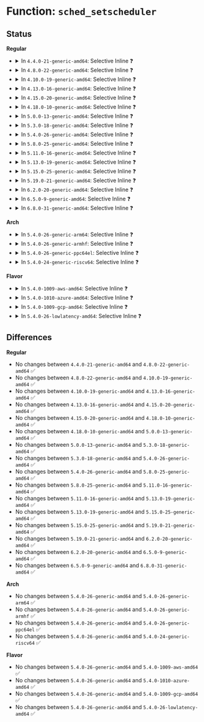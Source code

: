 # Function: <code>sched_setscheduler</code>

## Status
<b>Regular</b>
<ul>
<li>
<details>
<summary>In <code>4.4.0-21-generic-amd64</code>: Selective Inline ❓</summary>

```c
int sched_setscheduler(struct task_struct * p, int policy, const struct sched_param * param)
```

```json
{
  "name": "sched_setscheduler",
  "collision_type": "Unique Global",
  "inline_type": "Selective",
  "funcs": [
    {
      "addr": 18446744071579541696,
      "name": "sched_setscheduler",
      "external": true,
      "loc": "kernel/sched/core.c:4053",
      "file": "kernel/sched/core.c",
      "inline": "not declared, inlined",
      "caller_inline": [
        "kernel/sched/core.c:do_sched_setscheduler"
      ],
      "caller_func": [
        "kernel/watchdog.c:watchdog_disable",
        "kernel/watchdog.c:watchdog_enable",
        "drivers/spi/spi.c:spi_register_master",
        "drivers/mmc/core/sdio_irq.c:sdio_irq_thread"
      ]
    }
  ],
  "symbols": [
    {
      "addr": 18446744071579541696,
      "name": "sched_setscheduler",
      "section": ".text",
      "bind": "STB_GLOBAL",
      "size": 21
    }
  ]
}
```
</details>
</li>
<li>
<details>
<summary>In <code>4.8.0-22-generic-amd64</code>: Selective Inline ❓</summary>

```c
int sched_setscheduler(struct task_struct * p, int policy, const struct sched_param * param)
```

```json
{
  "name": "sched_setscheduler",
  "collision_type": "Unique Global",
  "inline_type": "Selective",
  "funcs": [
    {
      "addr": 18446744071579553210,
      "name": "sched_setscheduler",
      "external": true,
      "loc": "kernel/sched/core.c:4303",
      "file": "kernel/sched/core.c",
      "inline": "not declared, inlined",
      "caller_inline": [
        "kernel/sched/core.c:do_sched_setscheduler"
      ],
      "caller_func": [
        "kernel/watchdog.c:watchdog_disable",
        "kernel/watchdog.c:watchdog_enable",
        "drivers/spi/spi.c:spi_register_master",
        "drivers/mmc/core/sdio_irq.c:sdio_irq_thread"
      ]
    }
  ],
  "symbols": [
    {
      "addr": 18446744071579553088,
      "name": "sched_setscheduler",
      "section": ".text",
      "bind": "STB_GLOBAL",
      "size": 21
    }
  ]
}
```
</details>
</li>
<li>
<details>
<summary>In <code>4.10.0-19-generic-amd64</code>: Selective Inline ❓</summary>

```c
int sched_setscheduler(struct task_struct * p, int policy, const struct sched_param * param)
```

```json
{
  "name": "sched_setscheduler",
  "collision_type": "Unique Global",
  "inline_type": "Selective",
  "funcs": [
    {
      "addr": 18446744071579577930,
      "name": "sched_setscheduler",
      "external": true,
      "loc": "kernel/sched/core.c:4340",
      "file": "kernel/sched/core.c",
      "inline": "not declared, inlined",
      "caller_inline": [
        "kernel/sched/core.c:do_sched_setscheduler"
      ],
      "caller_func": [
        "kernel/watchdog.c:watchdog_disable",
        "kernel/watchdog.c:watchdog_enable",
        "drivers/spi/spi.c:spi_register_master",
        "drivers/mmc/core/sdio_irq.c:sdio_irq_thread"
      ]
    }
  ],
  "symbols": [
    {
      "addr": 18446744071579577808,
      "name": "sched_setscheduler",
      "section": ".text",
      "bind": "STB_GLOBAL",
      "size": 21
    }
  ]
}
```
</details>
</li>
<li>
<details>
<summary>In <code>4.13.0-16-generic-amd64</code>: Selective Inline ❓</summary>

```c
int sched_setscheduler(struct task_struct * p, int policy, const struct sched_param * param)
```

```json
{
  "name": "sched_setscheduler",
  "collision_type": "Unique Global",
  "inline_type": "Selective",
  "funcs": [
    {
      "addr": 18446744071579561317,
      "name": "sched_setscheduler",
      "external": true,
      "loc": "kernel/sched/core.c:4240",
      "file": "kernel/sched/core.c",
      "inline": "not declared, inlined",
      "caller_inline": [
        "kernel/sched/core.c:do_sched_setscheduler"
      ],
      "caller_func": [
        "kernel/watchdog.c:watchdog_disable",
        "kernel/watchdog.c:watchdog_enable",
        "drivers/spi/spi.c:spi_register_controller",
        "drivers/mmc/core/sdio_irq.c:sdio_irq_thread"
      ]
    }
  ],
  "symbols": [
    {
      "addr": 18446744071579561200,
      "name": "sched_setscheduler",
      "section": ".text",
      "bind": "STB_GLOBAL",
      "size": 21
    }
  ]
}
```
</details>
</li>
<li>
<details>
<summary>In <code>4.15.0-20-generic-amd64</code>: Selective Inline ❓</summary>

```c
int sched_setscheduler(struct task_struct * p, int policy, const struct sched_param * param)
```

```json
{
  "name": "sched_setscheduler",
  "collision_type": "Unique Global",
  "inline_type": "Selective",
  "funcs": [
    {
      "addr": 18446744071579590565,
      "name": "sched_setscheduler",
      "external": true,
      "loc": "kernel/sched/core.c:4284",
      "file": "kernel/sched/core.c",
      "inline": "not declared, inlined",
      "caller_inline": [
        "kernel/sched/core.c:do_sched_setscheduler"
      ],
      "caller_func": [
        "kernel/watchdog.c:watchdog_disable",
        "kernel/watchdog.c:watchdog_enable",
        "drivers/spi/spi.c:spi_register_controller",
        "drivers/mmc/core/sdio_irq.c:sdio_irq_thread"
      ]
    }
  ],
  "symbols": [
    {
      "addr": 18446744071579590448,
      "name": "sched_setscheduler",
      "section": ".text",
      "bind": "STB_GLOBAL",
      "size": 21
    }
  ]
}
```
</details>
</li>
<li>
<details>
<summary>In <code>4.18.0-10-generic-amd64</code>: Selective Inline ❓</summary>

```c
int sched_setscheduler(struct task_struct * p, int policy, const struct sched_param * param)
```

```json
{
  "name": "sched_setscheduler",
  "collision_type": "Unique Global",
  "inline_type": "Selective",
  "funcs": [
    {
      "addr": 18446744071579622405,
      "name": "sched_setscheduler",
      "external": true,
      "loc": "kernel/sched/core.c:4414",
      "file": "kernel/sched/core.c",
      "inline": "not declared, inlined",
      "caller_inline": [
        "kernel/sched/core.c:do_sched_setscheduler"
      ],
      "caller_func": [
        "kernel/watchdog.c:watchdog_disable",
        "kernel/watchdog.c:watchdog_enable",
        "drivers/spi/spi.c:spi_register_controller",
        "drivers/watchdog/watchdog_dev.c:watchdog_dev_init",
        "drivers/mmc/core/sdio_irq.c:sdio_irq_thread"
      ]
    }
  ],
  "symbols": [
    {
      "addr": 18446744071579622288,
      "name": "sched_setscheduler",
      "section": ".text",
      "bind": "STB_GLOBAL",
      "size": 21
    }
  ]
}
```
</details>
</li>
<li>
<details>
<summary>In <code>5.0.0-13-generic-amd64</code>: Selective Inline ❓</summary>

```c
int sched_setscheduler(struct task_struct * p, int policy, const struct sched_param * param)
```

```json
{
  "name": "sched_setscheduler",
  "collision_type": "Unique Global",
  "inline_type": "Selective",
  "funcs": [
    {
      "addr": 18446744071579659701,
      "name": "sched_setscheduler",
      "external": true,
      "loc": "kernel/sched/core.c:4399",
      "file": "kernel/sched/core.c",
      "inline": "not declared, inlined",
      "caller_inline": [
        "kernel/sched/core.c:do_sched_setscheduler"
      ],
      "caller_func": [
        "drivers/spi/spi.c:spi_register_controller",
        "drivers/watchdog/watchdog_dev.c:watchdog_dev_init",
        "drivers/mmc/core/sdio_irq.c:sdio_irq_thread",
        "drivers/powercap/idle_inject.c:idle_inject_setup"
      ]
    }
  ],
  "symbols": [
    {
      "addr": 18446744071579659584,
      "name": "sched_setscheduler",
      "section": ".text",
      "bind": "STB_GLOBAL",
      "size": 21
    }
  ]
}
```
</details>
</li>
<li>
<details>
<summary>In <code>5.3.0-18-generic-amd64</code>: Selective Inline ❓</summary>

```c
int sched_setscheduler(struct task_struct * p, int policy, const struct sched_param * param)
```

```json
{
  "name": "sched_setscheduler",
  "collision_type": "Unique Global",
  "inline_type": "Selective",
  "funcs": [
    {
      "addr": 18446744071579685645,
      "name": "sched_setscheduler",
      "external": true,
      "loc": "kernel/sched/core.c:4836",
      "file": "kernel/sched/core.c",
      "inline": "not declared, inlined",
      "caller_inline": [
        "kernel/sched/core.c:do_sched_setscheduler"
      ],
      "caller_func": [
        "drivers/spi/spi.c:spi_set_thread_rt",
        "drivers/watchdog/watchdog_dev.c:watchdog_dev_init",
        "drivers/mmc/core/sdio_irq.c:sdio_irq_thread",
        "drivers/powercap/idle_inject.c:idle_inject_setup"
      ]
    }
  ],
  "symbols": [
    {
      "addr": 18446744071579685520,
      "name": "sched_setscheduler",
      "section": ".text",
      "bind": "STB_GLOBAL",
      "size": 21
    }
  ]
}
```
</details>
</li>
<li>
<details>
<summary>In <code>5.4.0-26-generic-amd64</code>: Selective Inline ❓</summary>

```c
int sched_setscheduler(struct task_struct * p, int policy, const struct sched_param * param)
```

```json
{
  "name": "sched_setscheduler",
  "collision_type": "Unique Global",
  "inline_type": "Selective",
  "funcs": [
    {
      "addr": 18446744071579725077,
      "name": "sched_setscheduler",
      "external": true,
      "loc": "kernel/sched/core.c:5051",
      "file": "kernel/sched/core.c",
      "inline": "not declared, inlined",
      "caller_inline": [
        "kernel/sched/core.c:do_sched_setscheduler"
      ],
      "caller_func": [
        "drivers/spi/spi.c:spi_set_thread_rt",
        "drivers/watchdog/watchdog_dev.c:watchdog_dev_init",
        "drivers/mmc/core/sdio_irq.c:sdio_irq_thread",
        "drivers/powercap/idle_inject.c:idle_inject_setup"
      ]
    }
  ],
  "symbols": [
    {
      "addr": 18446744071579724928,
      "name": "sched_setscheduler",
      "section": ".text",
      "bind": "STB_GLOBAL",
      "size": 21
    }
  ]
}
```
</details>
</li>
<li>
<details>
<summary>In <code>5.8.0-25-generic-amd64</code>: Selective Inline ❓</summary>

```c
int sched_setscheduler(struct task_struct * p, int policy, const struct sched_param * param)
```

```json
{
  "name": "sched_setscheduler",
  "collision_type": "Unique Global",
  "inline_type": "Selective",
  "funcs": [
    {
      "addr": 18446744071579768329,
      "name": "sched_setscheduler",
      "external": true,
      "loc": "kernel/sched/core.c:5284",
      "file": "kernel/sched/core.c",
      "inline": "not declared, inlined",
      "caller_inline": [
        "kernel/sched/core.c:do_sched_setscheduler"
      ],
      "caller_func": [
        "drivers/spi/spi.c:spi_set_thread_rt",
        "drivers/watchdog/watchdog_dev.c:watchdog_dev_init",
        "drivers/mmc/core/sdio_irq.c:sdio_irq_thread",
        "drivers/powercap/idle_inject.c:idle_inject_setup"
      ]
    }
  ],
  "symbols": [
    {
      "addr": 18446744071579768672,
      "name": "sched_setscheduler",
      "section": ".text",
      "bind": "STB_GLOBAL",
      "size": 144
    }
  ]
}
```
</details>
</li>
<li>
<details>
<summary>In <code>5.11.0-16-generic-amd64</code>: Selective Inline ❓</summary>

```c
int sched_setscheduler(struct task_struct * p, int policy, const struct sched_param * param)
```

```json
{
  "name": "sched_setscheduler",
  "collision_type": "Unique Global",
  "inline_type": "Selective",
  "funcs": [
    {
      "addr": 18446744071579756946,
      "name": "sched_setscheduler",
      "external": true,
      "loc": "kernel/sched/core.c:6061",
      "file": "kernel/sched/core.c",
      "inline": "not declared, inlined",
      "caller_inline": [
        "kernel/sched/core.c:do_sched_setscheduler"
      ],
      "caller_func": []
    }
  ],
  "symbols": [
    {
      "addr": 18446744071579774928,
      "name": "sched_setscheduler",
      "section": ".text",
      "bind": "STB_GLOBAL",
      "size": 144
    }
  ]
}
```
</details>
</li>
<li>
<details>
<summary>In <code>5.13.0-19-generic-amd64</code>: Selective Inline ❓</summary>

```c
int sched_setscheduler(struct task_struct * p, int policy, const struct sched_param * param)
```

```json
{
  "name": "sched_setscheduler",
  "collision_type": "Unique Global",
  "inline_type": "Selective",
  "funcs": [
    {
      "addr": 18446744071579764098,
      "name": "sched_setscheduler",
      "external": true,
      "loc": "kernel/sched/core.c:6362",
      "file": "kernel/sched/core.c",
      "inline": "not declared, inlined",
      "caller_inline": [
        "kernel/sched/core.c:do_sched_setscheduler"
      ],
      "caller_func": []
    }
  ],
  "symbols": [
    {
      "addr": 18446744071579783536,
      "name": "sched_setscheduler",
      "section": ".text",
      "bind": "STB_GLOBAL",
      "size": 144
    }
  ]
}
```
</details>
</li>
<li>
<details>
<summary>In <code>5.15.0-25-generic-amd64</code>: Selective Inline ❓</summary>

```c
int sched_setscheduler(struct task_struct * p, int policy, const struct sched_param * param)
```

```json
{
  "name": "sched_setscheduler",
  "collision_type": "Unique Global",
  "inline_type": "Selective",
  "funcs": [
    {
      "addr": 18446744071579850738,
      "name": "sched_setscheduler",
      "external": true,
      "loc": "kernel/sched/core.c:7525",
      "file": "kernel/sched/core.c",
      "inline": "not declared, inlined",
      "caller_inline": [
        "kernel/sched/core.c:do_sched_setscheduler"
      ],
      "caller_func": []
    }
  ],
  "symbols": [
    {
      "addr": 18446744071579877712,
      "name": "sched_setscheduler",
      "section": ".text",
      "bind": "STB_GLOBAL",
      "size": 144
    }
  ]
}
```
</details>
</li>
<li>
<details>
<summary>In <code>5.19.0-21-generic-amd64</code>: Selective Inline ❓</summary>

```c
int sched_setscheduler(struct task_struct * p, int policy, const struct sched_param * param)
```

```json
{
  "name": "sched_setscheduler",
  "collision_type": "Unique Global",
  "inline_type": "Selective",
  "funcs": [
    {
      "addr": 18446744071579968185,
      "name": "sched_setscheduler",
      "external": true,
      "loc": "kernel/sched/core.c:7633",
      "file": "kernel/sched/core.c",
      "inline": "not declared, inlined",
      "caller_inline": [
        "kernel/sched/core.c:do_sched_setscheduler"
      ],
      "caller_func": []
    }
  ],
  "symbols": [
    {
      "addr": 18446744071579993760,
      "name": "sched_setscheduler",
      "section": ".text",
      "bind": "STB_GLOBAL",
      "size": 162
    }
  ]
}
```
</details>
</li>
<li>
<details>
<summary>In <code>6.2.0-20-generic-amd64</code>: Selective Inline ❓</summary>

```c
int sched_setscheduler(struct task_struct * p, int policy, const struct sched_param * param)
```

```json
{
  "name": "sched_setscheduler",
  "collision_type": "Unique Global",
  "inline_type": "Selective",
  "funcs": [
    {
      "addr": 18446744071580127977,
      "name": "sched_setscheduler",
      "external": true,
      "loc": "kernel/sched/core.c:7775",
      "file": "kernel/sched/core.c",
      "inline": "not declared, inlined",
      "caller_inline": [
        "kernel/sched/core.c:do_sched_setscheduler"
      ],
      "caller_func": []
    }
  ],
  "symbols": [
    {
      "addr": 18446744071580155248,
      "name": "sched_setscheduler",
      "section": ".text",
      "bind": "STB_GLOBAL",
      "size": 162
    }
  ]
}
```
</details>
</li>
<li>
<details>
<summary>In <code>6.5.0-9-generic-amd64</code>: Selective Inline ❓</summary>

```c
int sched_setscheduler(struct task_struct * p, int policy, const struct sched_param * param)
```

```json
{
  "name": "sched_setscheduler",
  "collision_type": "Unique Global",
  "inline_type": "Selective",
  "funcs": [
    {
      "addr": 18446744071580190041,
      "name": "sched_setscheduler",
      "external": true,
      "loc": "kernel/sched/core.c:7884",
      "file": "kernel/sched/core.c",
      "inline": "not declared, inlined",
      "caller_inline": [
        "kernel/sched/core.c:do_sched_setscheduler"
      ],
      "caller_func": []
    }
  ],
  "symbols": [
    {
      "addr": 18446744071580205632,
      "name": "sched_setscheduler",
      "section": ".text",
      "bind": "STB_GLOBAL",
      "size": 162
    }
  ]
}
```
</details>
</li>
<li>
<details>
<summary>In <code>6.8.0-31-generic-amd64</code>: Selective Inline ❓</summary>

```c
int sched_setscheduler(struct task_struct * p, int policy, const struct sched_param * param)
```

```json
{
  "name": "sched_setscheduler",
  "collision_type": "Unique Global",
  "inline_type": "Selective",
  "funcs": [
    {
      "addr": 18446744071580236937,
      "name": "sched_setscheduler",
      "external": true,
      "loc": "kernel/sched/core.c:7945",
      "file": "kernel/sched/core.c",
      "inline": "not declared, inlined",
      "caller_inline": [
        "kernel/sched/core.c:do_sched_setscheduler"
      ],
      "caller_func": []
    }
  ],
  "symbols": [
    {
      "addr": 18446744071580253952,
      "name": "sched_setscheduler",
      "section": ".text",
      "bind": "STB_GLOBAL",
      "size": 162
    }
  ]
}
```
</details>
</li>
</ul>
<b>Arch</b>
<ul>
<li>
<details>
<summary>In <code>5.4.0-26-generic-arm64</code>: Selective Inline ❓</summary>

```c
int sched_setscheduler(struct task_struct * p, int policy, const struct sched_param * param)
```

```json
{
  "name": "sched_setscheduler",
  "collision_type": "Unique Global",
  "inline_type": "Selective",
  "funcs": [
    {
      "addr": 18446603336490906932,
      "name": "sched_setscheduler",
      "external": true,
      "loc": "kernel/sched/core.c:5051",
      "file": "kernel/sched/core.c",
      "inline": "not declared, inlined",
      "caller_inline": [
        "kernel/sched/core.c:do_sched_setscheduler"
      ],
      "caller_func": [
        "drivers/spi/spi.c:spi_set_thread_rt",
        "drivers/watchdog/watchdog_dev.c:watchdog_dev_init",
        "drivers/mmc/core/sdio_irq.c:sdio_irq_thread",
        "drivers/powercap/idle_inject.c:idle_inject_setup"
      ]
    }
  ],
  "symbols": [
    {
      "addr": 18446603336490906752,
      "name": "sched_setscheduler",
      "section": ".text",
      "bind": "STB_GLOBAL",
      "size": 72
    }
  ]
}
```
</details>
</li>
<li>
<details>
<summary>In <code>5.4.0-26-generic-armhf</code>: Selective Inline ❓</summary>

```c
int sched_setscheduler(struct task_struct * p, int policy, const struct sched_param * param)
```

```json
{
  "name": "sched_setscheduler",
  "collision_type": "Unique Global",
  "inline_type": "Selective",
  "funcs": [
    {
      "addr": 3224921280,
      "name": "sched_setscheduler",
      "external": true,
      "loc": "kernel/sched/core.c:5051",
      "file": "kernel/sched/core.c",
      "inline": "not declared, inlined",
      "caller_inline": [
        "kernel/sched/core.c:do_sched_setscheduler"
      ],
      "caller_func": [
        "drivers/spi/spi.c:spi_set_thread_rt",
        "drivers/watchdog/watchdog_dev.c:watchdog_dev_init",
        "drivers/mmc/core/sdio_irq.c:sdio_irq_thread",
        "drivers/powercap/idle_inject.c:idle_inject_setup"
      ]
    }
  ],
  "symbols": [
    {
      "addr": 3224921048,
      "name": "sched_setscheduler",
      "section": ".text",
      "bind": "STB_GLOBAL",
      "size": 32
    }
  ]
}
```
</details>
</li>
<li>
<details>
<summary>In <code>5.4.0-26-generic-ppc64el</code>: Selective Inline ❓</summary>

```c
int sched_setscheduler(struct task_struct * p, int policy, const struct sched_param * param)
```

```json
{
  "name": "sched_setscheduler",
  "collision_type": "Unique Global",
  "inline_type": "Selective",
  "funcs": [
    {
      "addr": 13835058055283747632,
      "name": "sched_setscheduler",
      "external": true,
      "loc": "kernel/sched/core.c:5051",
      "file": "kernel/sched/core.c",
      "inline": "not declared, inlined",
      "caller_inline": [
        "kernel/sched/core.c:do_sched_setscheduler"
      ],
      "caller_func": [
        "drivers/spi/spi.c:spi_set_thread_rt",
        "drivers/watchdog/watchdog_dev.c:watchdog_dev_init",
        "drivers/mmc/core/sdio_irq.c:sdio_irq_thread",
        "drivers/powercap/idle_inject.c:idle_inject_setup"
      ]
    }
  ],
  "symbols": [
    {
      "addr": 13835058055283747456,
      "name": "sched_setscheduler",
      "section": ".text",
      "bind": "STB_GLOBAL",
      "size": 28
    }
  ]
}
```
</details>
</li>
<li>
<details>
<summary>In <code>5.4.0-24-generic-riscv64</code>: Selective Inline ❓</summary>

```c
int sched_setscheduler(struct task_struct * p, int policy, const struct sched_param * param)
```

```json
{
  "name": "sched_setscheduler",
  "collision_type": "Unique Global",
  "inline_type": "Selective",
  "funcs": [
    {
      "addr": 18446743936271547506,
      "name": "sched_setscheduler",
      "external": true,
      "loc": "kernel/sched/core.c:5051",
      "file": "kernel/sched/core.c",
      "inline": "not declared, inlined",
      "caller_inline": [
        "kernel/sched/core.c:do_sched_setscheduler"
      ],
      "caller_func": [
        "drivers/spi/spi.c:spi_set_thread_rt",
        "drivers/watchdog/watchdog_dev.c:watchdog_dev_init",
        "drivers/mmc/core/sdio_irq.c:sdio_irq_thread"
      ]
    }
  ],
  "symbols": [
    {
      "addr": 18446743936271547370,
      "name": "sched_setscheduler",
      "section": ".text",
      "bind": "STB_GLOBAL",
      "size": 62
    }
  ]
}
```
</details>
</li>
</ul>
<b>Flavor</b>
<ul>
<li>
<details>
<summary>In <code>5.4.0-1009-aws-amd64</code>: Selective Inline ❓</summary>

```c
int sched_setscheduler(struct task_struct * p, int policy, const struct sched_param * param)
```

```json
{
  "name": "sched_setscheduler",
  "collision_type": "Unique Global",
  "inline_type": "Selective",
  "funcs": [
    {
      "addr": 18446744071579701989,
      "name": "sched_setscheduler",
      "external": true,
      "loc": "kernel/sched/core.c:5051",
      "file": "kernel/sched/core.c",
      "inline": "not declared, inlined",
      "caller_inline": [
        "kernel/sched/core.c:do_sched_setscheduler"
      ],
      "caller_func": [
        "drivers/spi/spi.c:spi_set_thread_rt",
        "drivers/watchdog/watchdog_dev.c:watchdog_dev_init",
        "drivers/mmc/core/sdio_irq.c:sdio_irq_thread"
      ]
    }
  ],
  "symbols": [
    {
      "addr": 18446744071579701840,
      "name": "sched_setscheduler",
      "section": ".text",
      "bind": "STB_GLOBAL",
      "size": 21
    }
  ]
}
```
</details>
</li>
<li>
<details>
<summary>In <code>5.4.0-1010-azure-amd64</code>: Selective Inline ❓</summary>

```c
int sched_setscheduler(struct task_struct * p, int policy, const struct sched_param * param)
```

```json
{
  "name": "sched_setscheduler",
  "collision_type": "Unique Global",
  "inline_type": "Selective",
  "funcs": [
    {
      "addr": 18446744071579629141,
      "name": "sched_setscheduler",
      "external": true,
      "loc": "kernel/sched/core.c:5051",
      "file": "kernel/sched/core.c",
      "inline": "not declared, inlined",
      "caller_inline": [
        "kernel/sched/core.c:do_sched_setscheduler"
      ],
      "caller_func": [
        "drivers/spi/spi.c:spi_set_thread_rt",
        "drivers/watchdog/watchdog_dev.c:watchdog_dev_init"
      ]
    }
  ],
  "symbols": [
    {
      "addr": 18446744071579628992,
      "name": "sched_setscheduler",
      "section": ".text",
      "bind": "STB_GLOBAL",
      "size": 21
    }
  ]
}
```
</details>
</li>
<li>
<details>
<summary>In <code>5.4.0-1009-gcp-amd64</code>: Selective Inline ❓</summary>

```c
int sched_setscheduler(struct task_struct * p, int policy, const struct sched_param * param)
```

```json
{
  "name": "sched_setscheduler",
  "collision_type": "Unique Global",
  "inline_type": "Selective",
  "funcs": [
    {
      "addr": 18446744071579693989,
      "name": "sched_setscheduler",
      "external": true,
      "loc": "kernel/sched/core.c:5051",
      "file": "kernel/sched/core.c",
      "inline": "not declared, inlined",
      "caller_inline": [
        "kernel/sched/core.c:do_sched_setscheduler"
      ],
      "caller_func": [
        "drivers/spi/spi.c:spi_set_thread_rt",
        "drivers/watchdog/watchdog_dev.c:watchdog_dev_init",
        "drivers/mmc/core/sdio_irq.c:sdio_irq_thread",
        "drivers/powercap/idle_inject.c:idle_inject_setup"
      ]
    }
  ],
  "symbols": [
    {
      "addr": 18446744071579693840,
      "name": "sched_setscheduler",
      "section": ".text",
      "bind": "STB_GLOBAL",
      "size": 21
    }
  ]
}
```
</details>
</li>
<li>
<details>
<summary>In <code>5.4.0-26-lowlatency-amd64</code>: Selective Inline ❓</summary>

```c
int sched_setscheduler(struct task_struct * p, int policy, const struct sched_param * param)
```

```json
{
  "name": "sched_setscheduler",
  "collision_type": "Unique Global",
  "inline_type": "Selective",
  "funcs": [
    {
      "addr": 18446744071579732426,
      "name": "sched_setscheduler",
      "external": true,
      "loc": "kernel/sched/core.c:5051",
      "file": "kernel/sched/core.c",
      "inline": "not declared, inlined",
      "caller_inline": [
        "kernel/sched/core.c:do_sched_setscheduler"
      ],
      "caller_func": [
        "drivers/spi/spi.c:spi_set_thread_rt",
        "drivers/watchdog/watchdog_dev.c:watchdog_dev_init",
        "drivers/mmc/core/sdio_irq.c:sdio_irq_thread",
        "drivers/powercap/idle_inject.c:idle_inject_setup"
      ]
    }
  ],
  "symbols": [
    {
      "addr": 18446744071579732272,
      "name": "sched_setscheduler",
      "section": ".text",
      "bind": "STB_GLOBAL",
      "size": 21
    }
  ]
}
```
</details>
</li>
</ul>

## Differences
<b>Regular</b>
<ul>
<li>
No changes between <code>4.4.0-21-generic-amd64</code> and <code>4.8.0-22-generic-amd64</code> ✅
</li>
<li>
No changes between <code>4.8.0-22-generic-amd64</code> and <code>4.10.0-19-generic-amd64</code> ✅
</li>
<li>
No changes between <code>4.10.0-19-generic-amd64</code> and <code>4.13.0-16-generic-amd64</code> ✅
</li>
<li>
No changes between <code>4.13.0-16-generic-amd64</code> and <code>4.15.0-20-generic-amd64</code> ✅
</li>
<li>
No changes between <code>4.15.0-20-generic-amd64</code> and <code>4.18.0-10-generic-amd64</code> ✅
</li>
<li>
No changes between <code>4.18.0-10-generic-amd64</code> and <code>5.0.0-13-generic-amd64</code> ✅
</li>
<li>
No changes between <code>5.0.0-13-generic-amd64</code> and <code>5.3.0-18-generic-amd64</code> ✅
</li>
<li>
No changes between <code>5.3.0-18-generic-amd64</code> and <code>5.4.0-26-generic-amd64</code> ✅
</li>
<li>
No changes between <code>5.4.0-26-generic-amd64</code> and <code>5.8.0-25-generic-amd64</code> ✅
</li>
<li>
No changes between <code>5.8.0-25-generic-amd64</code> and <code>5.11.0-16-generic-amd64</code> ✅
</li>
<li>
No changes between <code>5.11.0-16-generic-amd64</code> and <code>5.13.0-19-generic-amd64</code> ✅
</li>
<li>
No changes between <code>5.13.0-19-generic-amd64</code> and <code>5.15.0-25-generic-amd64</code> ✅
</li>
<li>
No changes between <code>5.15.0-25-generic-amd64</code> and <code>5.19.0-21-generic-amd64</code> ✅
</li>
<li>
No changes between <code>5.19.0-21-generic-amd64</code> and <code>6.2.0-20-generic-amd64</code> ✅
</li>
<li>
No changes between <code>6.2.0-20-generic-amd64</code> and <code>6.5.0-9-generic-amd64</code> ✅
</li>
<li>
No changes between <code>6.5.0-9-generic-amd64</code> and <code>6.8.0-31-generic-amd64</code> ✅
</li>
</ul>
<b>Arch</b>
<ul>
<li>
No changes between <code>5.4.0-26-generic-amd64</code> and <code>5.4.0-26-generic-arm64</code> ✅
</li>
<li>
No changes between <code>5.4.0-26-generic-amd64</code> and <code>5.4.0-26-generic-armhf</code> ✅
</li>
<li>
No changes between <code>5.4.0-26-generic-amd64</code> and <code>5.4.0-26-generic-ppc64el</code> ✅
</li>
<li>
No changes between <code>5.4.0-26-generic-amd64</code> and <code>5.4.0-24-generic-riscv64</code> ✅
</li>
</ul>
<b>Flavor</b>
<ul>
<li>
No changes between <code>5.4.0-26-generic-amd64</code> and <code>5.4.0-1009-aws-amd64</code> ✅
</li>
<li>
No changes between <code>5.4.0-26-generic-amd64</code> and <code>5.4.0-1010-azure-amd64</code> ✅
</li>
<li>
No changes between <code>5.4.0-26-generic-amd64</code> and <code>5.4.0-1009-gcp-amd64</code> ✅
</li>
<li>
No changes between <code>5.4.0-26-generic-amd64</code> and <code>5.4.0-26-lowlatency-amd64</code> ✅
</li>
</ul>
